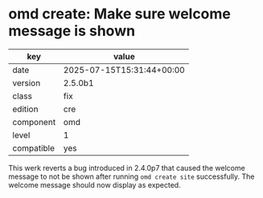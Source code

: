 [//]: # (werk v2)
# omd create: Make sure welcome message is shown

key        | value
---------- | ---
date       | 2025-07-15T15:31:44+00:00
version    | 2.5.0b1
class      | fix
edition    | cre
component  | omd
level      | 1
compatible | yes

This werk reverts a bug introduced in 2.4.0p7 that caused the welcome message to not be shown after running `omd create site` successfully. The welcome message should now display as expected.
